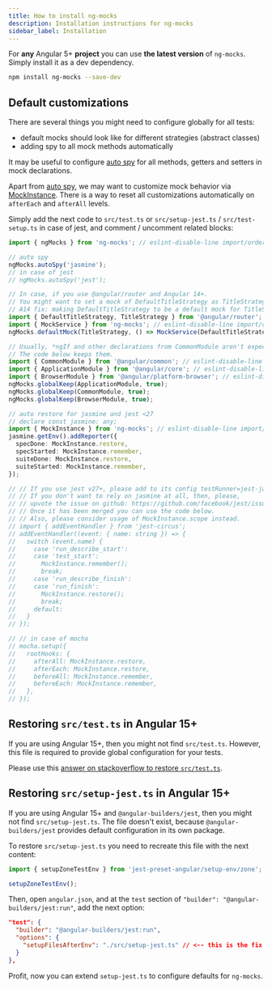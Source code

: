 ```yaml
---
title: How to install ng-mocks
description: Installation instructions for ng-mocks
sidebar_label: Installation
---
```


For **any** Angular 5+ **project** you can use **the latest version** of `ng-mocks`.
Simply install it as a dev dependency.

```bash npm2yarn
npm install ng-mocks --save-dev
```

## Default customizations

There are several things you might need to configure globally for all tests:

- default mocks should look like for different strategies (abstract classes)
- adding spy to all mock methods automatically

It may be useful to configure [auto spy](auto-spy.md) for all methods, getters and setters in mock declarations.

Apart from [auto spy](auto-spy.md), we may want to customize mock behavior via [MockInstance](/api/MockInstance.md).
There is a way to reset all customizations automatically on `afterEach` and `afterAll` levels.

Simply add the next code to `src/test.ts` or `src/setup-jest.ts` / `src/test-setup.ts` in case of jest,
and comment / uncomment related blocks:

```ts title="src/test.ts"
import { ngMocks } from 'ng-mocks'; // eslint-disable-line import/order

// auto spy
ngMocks.autoSpy('jasmine');
// in case of jest
// ngMocks.autoSpy('jest');

// In case, if you use @angular/router and Angular 14+.
// You might want to set a mock of DefaultTitleStrategy as TitleStrategy.
// A14 fix: making DefaultTitleStrategy to be a default mock for TitleStrategy
import { DefaultTitleStrategy, TitleStrategy } from '@angular/router'; // eslint-disable-line import/order
import { MockService } from 'ng-mocks'; // eslint-disable-line import/order
ngMocks.defaultMock(TitleStrategy, () => MockService(DefaultTitleStrategy));

// Usually, *ngIf and other declarations from CommonModule aren't expected to be mocked.
// The code below keeps them.
import { CommonModule } from '@angular/common'; // eslint-disable-line import/order
import { ApplicationModule } from '@angular/core'; // eslint-disable-line import/order
import { BrowserModule } from '@angular/platform-browser'; // eslint-disable-line import/order
ngMocks.globalKeep(ApplicationModule, true);
ngMocks.globalKeep(CommonModule, true);
ngMocks.globalKeep(BrowserModule, true);

// auto restore for jasmine and jest <27
// declare const jasmine: any;
import { MockInstance } from 'ng-mocks'; // eslint-disable-line import/order
jasmine.getEnv().addReporter({
  specDone: MockInstance.restore,
  specStarted: MockInstance.remember,
  suiteDone: MockInstance.restore,
  suiteStarted: MockInstance.remember,
});

// // If you use jest v27+, please add to its config testRunner=jest-jasmine2 for now.
// // If you don't want to rely on jasmine at all, then, please,
// // upvote the issue on github: https://github.com/facebook/jest/issues/11483.
// // Once it has been merged you can use the code below.
// // Also, please consider usage of MockInstance.scope instead.
// import { addEventHandler } from 'jest-circus';
// addEventHandler((event: { name: string }) => {
//   switch (event.name) {
//     case 'run_describe_start':
//     case 'test_start':
//       MockInstance.remember();
//       break;
//     case 'run_describe_finish':
//     case 'run_finish':
//       MockInstance.restore();
//       break;
//     default:
//   }
// });

// // in case of mocha
// mocha.setup({
//   rootHooks: {
//     afterAll: MockInstance.restore,
//     afterEach: MockInstance.restore,
//     beforeAll: MockInstance.remember,
//     beforeEach: MockInstance.remember,
//   },
// });
```

## Restoring `src/test.ts` in Angular 15+

If you are using Angular 15+, then you might not find `src/test.ts`.
However, this file is required to provide global configuration for your tests.

Please use this [answer on stackoverflow to restore `src/test.ts`](https://stackoverflow.com/a/75323651/13112018).

## Restoring `src/setup-jest.ts` in Angular 15+

If you are using Angular 15+ and `@angular-builders/jest`, then you might not find `src/setup-jest.ts`.
The file doesn't exist, because `@angular-builders/jest` provides default configuration in its own package.

To restore `src/setup-jest.ts` you need to recreate this file with the next content:

```ts title="src/setup-jest.ts"
import { setupZoneTestEnv } from 'jest-preset-angular/setup-env/zone';

setupZoneTestEnv();
```

Then, open `angular.json`, and at the `test` section of `"builder": "@angular-builders/jest:run"`, add the next option:

```json
"test": {
  "builder": "@angular-builders/jest:run",
  "options": {
    "setupFilesAfterEnv": "./src/setup-jest.ts" // <-- this is the fix
  }
},
```

Profit, now you can extend `setup-jest.ts` to configure defaults for `ng-mocks`.
